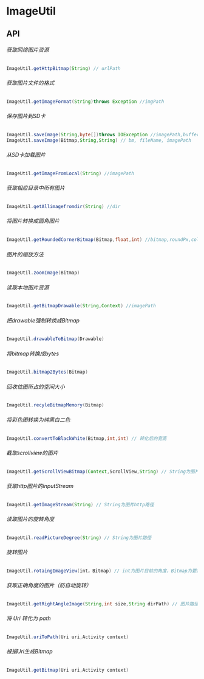 # ImageUtil
  
## API
###### 获取网络图片资源
```JAVA
ImageUtil.getHttpBitmap(String) // urlPath
```
###### 获取图片文件的格式
```JAVA
ImageUtil.getImageFormat(String)throws Exception //imgPath
```
###### 保存图片到SD卡
```JAVA
ImageUtil.saveImage(String,byte[])throws IOException //imagePath,buffer
ImageUtil.saveImage(Bitmap,String,String) // bm, fileName, imagePath
```
###### 从SD卡加载图片
```JAVA
ImageUtil.getImageFromLocal(String) //imagePath
```
###### 获取相应目录中所有图片
```JAVA
ImageUtil.getAllimagefromdir(String) //dir
```
###### 将图片转换成圆角图片
```JAVA
ImageUtil.getRoundedCornerBitmap(Bitmap,float,int) //bitmap,roundPx,color
```
###### 图片的缩放方法
```JAVA
ImageUtil.zoomImage(Bitmap)
```
###### 读取本地图片资源
```JAVA
ImageUtil.getBitmapDrawable(String,Context) //imagePath
```
###### 把drawable强制转换成Bitmap
```JAVA
ImageUtil.drawableToBitmap(Drawable)
```
###### 将bitmap转换成bytes
```JAVA
ImageUtil.bitmap2Bytes(Bitmap)
```
###### 回收位图所占的空间大小
```JAVA
ImageUtil.recyleBitmapMemory(Bitmap)
```
###### 将彩色图转换为纯黑白二色
```JAVA
ImageUtil.convertToBlackWhite(Bitmap,int,int) // 转化后的宽高
```
###### 截取scrollview的图片
```JAVA
ImageUtil.getScrollViewBitmap(Context,ScrollView,String) // String为图片存储目录
```
###### 获取http图片的inputStream
```JAVA
ImageUtil.getImageStream(String) // String为图片http路径
```
###### 读取图片的旋转角度
```JAVA
ImageUtil.readPictureDegree(String) // String为图片路径
```
###### 旋转图片
```JAVA
ImageUtil.rotaingImageView(int，Bitmap) // int为图片目前的角度，Bitmap为要旋转的图片
```
###### 获取正确角度的图片（防自动旋转）
```JAVA
ImageUtil.getRightAngleImage(String,int size,String dirPath) // 图片路径，缩略图压缩大小，新生成的图片储存目录
```
###### 将 Uri 转化为 path
```JAVA
ImageUtil.uriToPath(Uri uri,Activity context)
```
###### 根据Uri生成Bitmap
```JAVA
ImageUtil.getBitmap(Uri uri,Activity context)
```